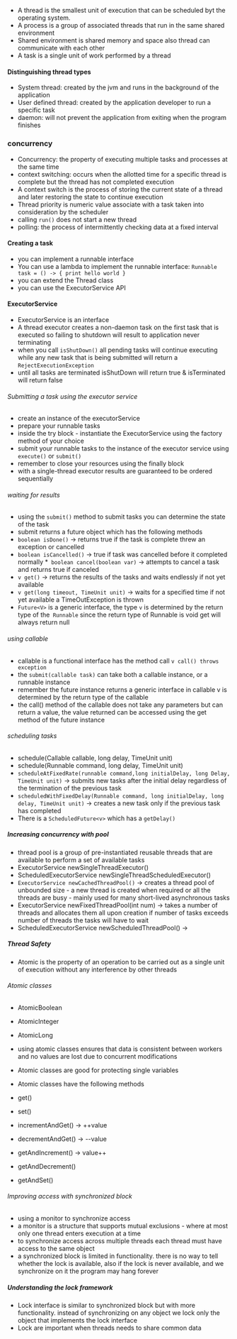 * A thread is the smallest unit of execution that can be scheduled byt the operating system.
* A process is a group of associated threads that run in the same shared environment
* Shared environment is shared memory and space also thread can communicate with each other
* A task is a single unit of work performed by a thread

#### Distinguishing thread types
* System thread: created by the jvm and runs in the background of the application
* User defined thread: created by the application developer to run a specific task
* daemon: will not prevent the application from exiting when the program finishes

### concurrency
* Concurrency: the property of executing multiple tasks and processes at the same time
* context switching: occurs when the allotted time for a specific thread is complete but the thread has not completed execution
* A context switch is the process of storing the current state of a thread and later restoring the state to continue execution
* Thread priority is numeric value associate with a task taken into consideration by the scheduler
* calling `run()` does not start a new thread
* polling: the process of intermittently checking data at a fixed interval

#### Creating a task
* you can implement a runnable interface
* You can use a lambda to implement the runnable interface: `Runnable task = () -> { print hello world }`
* you can extend the Thread class
* you can use the ExecutorService API

#### ExecutorService
* ExecutorService is an interface
* A thread executor creates a non-daemon task on the first task that is executed so failing to shutdown will result to application never terminating
* when you call `isShutDown()` all pending tasks will continue executing while any new task that is being submitted will return a `RejectExecutionException`
* until all tasks are terminated isShutDown will return true & isTerminated will return false

###### Submitting a task using the executor service
* create an instance of the executorService
* prepare your runnable tasks
* inside the try block - instantiate the ExecutorService using the factory method of your choice
* submit your runnable tasks to the instance of the executor service using `execute()` or `submit()`
* remember to close your resources using the finally block
* with a single-thread executor results are guaranteed to be ordered sequentially

###### waiting for results

* using the `submit()` method to submit tasks you can determine the state of the task
* submit returns a future object which has the following methods
* `boolean isDone()` -> returns true if the task is complete threw an exception or cancelled
* `boolean isCancelled()` -> true if task was cancelled before it completed normally
*` boolean cancel(boolean var)` -> attempts to cancel a task and returns true if canceled
* `v get()` -> returns the results of the tasks and waits endlessly if not yet available
* `v get(long timeout, TimeUnit unit)` -> waits for a specified time if not yet available a TimeOutException is thrown
* `Future<V>` is a generic interface, the type `v` is determined by the return type of the` Runnable` since the return type of Runnable is void get will always return null


###### using callable
* callable is a functional interface has the method call `v call() throws exception`
* the `submit(callable task)` can take both a callable instance, or a runnable instance
* remember the future instance returns a generic interface in callable v is determined by the return type of the callable
* the call() method of the callable does not take any parameters but can return a value, the value returned can be accessed using the get method of the future instance

###### scheduling tasks
* schedule(Callable<V> callable, long delay, TimeUnit unit)
* schedule(Runnable command, long delay, TimeUnit unit)
* `scheduleAtFixedRate(runnable command,long initialDelay, long Delay, TimeUnit unit)` -> submits new tasks after the initial delay regardless of the termination of the previous task
* `scheduledWithFixedDelay(Runnable command, long initialDelay, long delay, TimeUnit unit)` -> creates a new task only if the previous task has completed
* There is a `ScheduledFuture<v>` which has a `getDelay()`

##### Increasing concurrency with pool
* thread pool is a group of pre-instantiated reusable threads that are available to perform a set of available tasks
* ExecutorService newSingleThreadExecutor()
* ScheduledExecutorService newSingleThreadScheduledExecutor()
* `ExecutorService newCachedThreadPool()` -> creates a thread pool of unbounded size - a new thread is created when required or all the threads are busy - mainly used for many short-lived asynchronous tasks
* ExecutorService newFixedThreadPool(int num)  -> takes a number of threads and allocates them all upon creation if number of tasks exceeds number of threads the tasks will have to wait
* ScheduledExecutorService newScheduledThreadPool() -> 


##### Thread Safety
* Atomic is the property of an operation to be carried out as a single unit of execution without any interference by other threads
###### Atomic classes
* AtomicBoolean
* AtomicInteger
* AtomicLong

* using atomic classes ensures that data is consistent between workers and no values are lost due to concurrent modifications
* Atomic classes are good for protecting single variables
  
* Atomic classes have the following methods
* get()
* set()
* incrementAndGet() -> ++value
* decrementAndGet() -> --value
* getAndIncrement() -> value++
* getAndDecrement()
* getAndSet()

###### Improving access with synchronized block
* using a monitor to synchronize access
* a monitor is a structure that supports mutual exclusions - where at most only one thread enters execution at a time
* to synchronize access across multiple threads each thread must have access to the same object
* a synchronized block is limited in functionality. there is no way to tell whether the lock is available, also if the lock is never available, and we synchronize on it the program may hang forever
##### Understanding the lock framework
* Lock interface is similar to synchronized block but with more functionality. instead of synchronizing on any object we lock only the object that implements the lock interface
* Lock are important when threads needs to share common data
